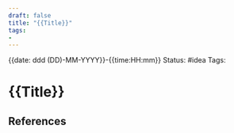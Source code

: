 ```yaml
---
draft: false
title: "{{Title}}"
tags:
- 
---
```



{{date: ddd (DD)-MM-YYYY}}-{{time:HH:mm}}
Status: #idea
Tags:

# {{Title}}



## References

